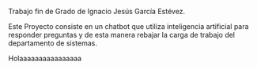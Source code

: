 Trabajo fin de Grado de Ignacio Jesús García Estévez.

Este Proyecto consiste en un chatbot que utiliza inteligencia artificial para responder preguntas
y de esta manera rebajar la carga de trabajo del departamento de sistemas.

Holaaaaaaaaaaaaaaaa
